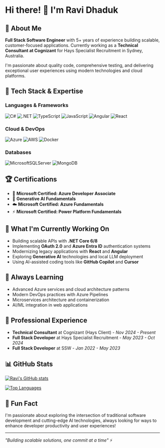# Hi there! 👋 I'm Ravi Dhaduk

## 🚀 About Me
**Full Stack Software Engineer** with 5+ years of experience building scalable, customer-focused applications. Currently working as a **Technical Consultant at Cognizant** for Hays Specialist Recruitment in Sydney, Australia.

I'm passionate about quality code, comprehensive testing, and delivering exceptional user experiences using modern technologies and cloud platforms.

## 🔧 Tech Stack & Expertise

### Languages & Frameworks
![C#](https://img.shields.io/badge/c%23-%23239120.svg?style=for-the-badge&logo=c-sharp&logoColor=white)
![.NET](https://img.shields.io/badge/.NET-5C2D91?style=for-the-badge&logo=.net&logoColor=white)
![TypeScript](https://img.shields.io/badge/typescript-%23007ACC.svg?style=for-the-badge&logo=typescript&logoColor=white)
![JavaScript](https://img.shields.io/badge/javascript-%23323330.svg?style=for-the-badge&logo=javascript&logoColor=%23F7DF1E)
![Angular](https://img.shields.io/badge/angular-%23DD0031.svg?style=for-the-badge&logo=angular&logoColor=white)
![React](https://img.shields.io/badge/react-%2320232a.svg?style=for-the-badge&logo=react&logoColor=%2361DAFB)

### Cloud & DevOps
![Azure](https://img.shields.io/badge/azure-%230072C6.svg?style=for-the-badge&logo=microsoftazure&logoColor=white)
![AWS](https://img.shields.io/badge/AWS-%23FF9900.svg?style=for-the-badge&logo=amazon-aws&logoColor=white)
![Docker](https://img.shields.io/badge/docker-%230db7ed.svg?style=for-the-badge&logo=docker&logoColor=white)

### Databases
![MicrosoftSQLServer](https://img.shields.io/badge/Microsoft%20SQL%20Server-CC2927?style=for-the-badge&logo=microsoft%20sql%20server&logoColor=white)
![MongoDB](https://img.shields.io/badge/MongoDB-%234ea94b.svg?style=for-the-badge&logo=mongodb&logoColor=white)

## 🏆 Certifications
- 🥇 **Microsoft Certified: Azure Developer Associate**
- 🤖 **Generative AI Fundamentals**
- ☁️ **Microsoft Certified: Azure Fundamentals**
- ⚡ **Microsoft Certified: Power Platform Fundamentals**

## 🔭 What I'm Currently Working On
- Building scalable APIs with **.NET Core 6/8**
- Implementing **OAuth 2.0** and **Azure Entra ID** authentication systems
- Modernizing legacy applications with **React** and **Angular**
- Exploring **Generative AI** technologies and local LLM deployment
- Using AI-assisted coding tools like **GitHub Copilot** and **Cursor**

## 🌱 Always Learning
- Advanced Azure services and cloud architecture patterns
- Modern DevOps practices with Azure Pipelines
- Microservices architecture and containerization
- AI/ML integration in web applications

## 💼 Professional Experience
- **Technical Consultant** at Cognizant (Hays Client) - *Nov 2024 - Present*
- **Full Stack Developer** at Hays Specialist Recruitment - *May 2023 - Oct 2024*
- **Full Stack Developer** at SSW - *Jan 2022 - May 2023*

## 📊 GitHub Stats
[![Ravi's GitHub stats](https://github-readme-stats.vercel.app/api?username=ravidhaduk&show_icons=true&theme=dark&count_private=true)](https://github.com/ravidhaduk)

[![Top Languages](https://github-readme-stats.vercel.app/api/top-langs/?username=ravidhaduk&layout=compact&theme=dark)](https://github.com/ravidhaduk)

## 🎯 Fun Fact
I'm passionate about exploring the intersection of traditional software development and cutting-edge AI technologies, always looking for ways to enhance developer productivity and user experiences!

---
*"Building scalable solutions, one commit at a time"* ⚡

<!---
ravidhaduk/ravidhaduk is a ✨ special ✨ repository because its `README.md` (this file) appears on your GitHub profile.
You can click the Preview link to take a look at your changes.
--->
